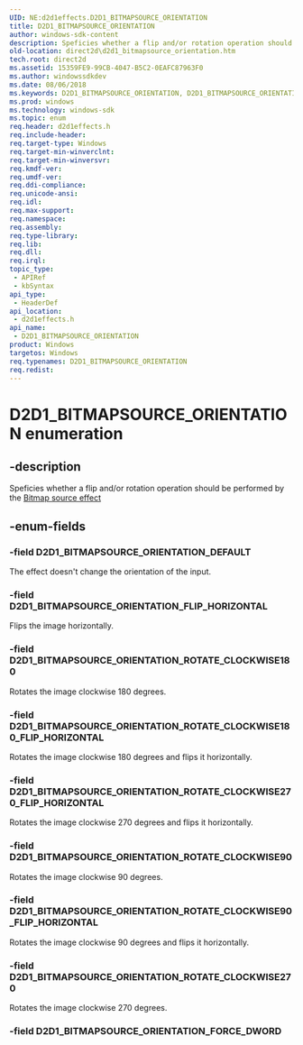 ```yaml
---
UID: NE:d2d1effects.D2D1_BITMAPSOURCE_ORIENTATION
title: D2D1_BITMAPSOURCE_ORIENTATION
author: windows-sdk-content
description: Speficies whether a flip and/or rotation operation should be performed by the Bitmap source effect.
old-location: direct2d\d2d1_bitmapsource_orientation.htm
tech.root: direct2d
ms.assetid: 15359FE9-99CB-4047-B5C2-0EAFC87963F0
ms.author: windowssdkdev
ms.date: 08/06/2018
ms.keywords: D2D1_BITMAPSOURCE_ORIENTATION, D2D1_BITMAPSOURCE_ORIENTATION enumeration [Direct2D], D2D1_BITMAPSOURCE_ORIENTATION_DEFAULT, D2D1_BITMAPSOURCE_ORIENTATION_FLIP_HORIZONTAL, D2D1_BITMAPSOURCE_ORIENTATION_ROTATE_CLOCKWISE180, D2D1_BITMAPSOURCE_ORIENTATION_ROTATE_CLOCKWISE180_FLIP_HORIZONTAL, D2D1_BITMAPSOURCE_ORIENTATION_ROTATE_CLOCKWISE270, D2D1_BITMAPSOURCE_ORIENTATION_ROTATE_CLOCKWISE270_FLIP_HORIZONTAL, D2D1_BITMAPSOURCE_ORIENTATION_ROTATE_CLOCKWISE90, D2D1_BITMAPSOURCE_ORIENTATION_ROTATE_CLOCKWISE90_FLIP_HORIZONTAL, d2d1effects/D2D1_BITMAPSOURCE_ORIENTATION, d2d1effects/D2D1_BITMAPSOURCE_ORIENTATION_DEFAULT, d2d1effects/D2D1_BITMAPSOURCE_ORIENTATION_FLIP_HORIZONTAL, d2d1effects/D2D1_BITMAPSOURCE_ORIENTATION_ROTATE_CLOCKWISE180, d2d1effects/D2D1_BITMAPSOURCE_ORIENTATION_ROTATE_CLOCKWISE180_FLIP_HORIZONTAL, d2d1effects/D2D1_BITMAPSOURCE_ORIENTATION_ROTATE_CLOCKWISE270, d2d1effects/D2D1_BITMAPSOURCE_ORIENTATION_ROTATE_CLOCKWISE270_FLIP_HORIZONTAL, d2d1effects/D2D1_BITMAPSOURCE_ORIENTATION_ROTATE_CLOCKWISE90, d2d1effects/D2D1_BITMAPSOURCE_ORIENTATION_ROTATE_CLOCKWISE90_FLIP_HORIZONTAL, direct2d.d2d1_bitmapsource_orientation
ms.prod: windows
ms.technology: windows-sdk
ms.topic: enum
req.header: d2d1effects.h
req.include-header: 
req.target-type: Windows
req.target-min-winverclnt: 
req.target-min-winversvr: 
req.kmdf-ver: 
req.umdf-ver: 
req.ddi-compliance: 
req.unicode-ansi: 
req.idl: 
req.max-support: 
req.namespace: 
req.assembly: 
req.type-library: 
req.lib: 
req.dll: 
req.irql: 
topic_type:
 - APIRef
 - kbSyntax
api_type:
 - HeaderDef
api_location:
 - d2d1effects.h
api_name:
 - D2D1_BITMAPSOURCE_ORIENTATION
product: Windows
targetos: Windows
req.typenames: D2D1_BITMAPSOURCE_ORIENTATION
req.redist: 
---
```


# D2D1_BITMAPSOURCE_ORIENTATION enumeration


## -description


Speficies whether a flip and/or rotation operation should be performed by the <a href="https://msdn.microsoft.com/86646111-208A-4E6D-A28C-7B23A1742D24">Bitmap source effect</a>



## -enum-fields




### -field D2D1_BITMAPSOURCE_ORIENTATION_DEFAULT

The effect doesn't change the orientation of the input.


### -field D2D1_BITMAPSOURCE_ORIENTATION_FLIP_HORIZONTAL

Flips the image horizontally.


### -field D2D1_BITMAPSOURCE_ORIENTATION_ROTATE_CLOCKWISE180

Rotates the image clockwise 180 degrees.


### -field D2D1_BITMAPSOURCE_ORIENTATION_ROTATE_CLOCKWISE180_FLIP_HORIZONTAL

Rotates the image clockwise 180 degrees and flips it horizontally.


### -field D2D1_BITMAPSOURCE_ORIENTATION_ROTATE_CLOCKWISE270_FLIP_HORIZONTAL

Rotates the image clockwise 270 degrees and flips it horizontally.


### -field D2D1_BITMAPSOURCE_ORIENTATION_ROTATE_CLOCKWISE90

Rotates the image clockwise 90 degrees.


### -field D2D1_BITMAPSOURCE_ORIENTATION_ROTATE_CLOCKWISE90_FLIP_HORIZONTAL

Rotates the image clockwise 90 degrees and flips it horizontally. 


### -field D2D1_BITMAPSOURCE_ORIENTATION_ROTATE_CLOCKWISE270

Rotates the image clockwise 270 degrees.


### -field D2D1_BITMAPSOURCE_ORIENTATION_FORCE_DWORD



